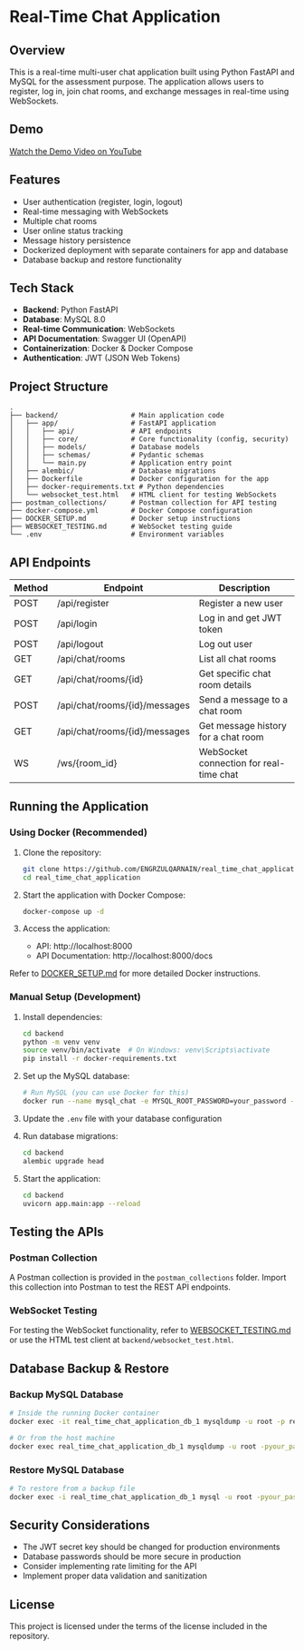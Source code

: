 # Real-Time Chat Application

## Overview

This is a real-time multi-user chat application built using Python FastAPI and MySQL for the assessment purpose. The application allows users to register, log in, join chat rooms, and exchange messages in real-time using WebSockets.

## Demo

[Watch the Demo Video on YouTube](https://youtu.be/WQMTb10nnHI)

## Features

- User authentication (register, login, logout)
- Real-time messaging with WebSockets
- Multiple chat rooms
- User online status tracking
- Message history persistence
- Dockerized deployment with separate containers for app and database
- Database backup and restore functionality

## Tech Stack

- **Backend**: Python FastAPI
- **Database**: MySQL 8.0
- **Real-time Communication**: WebSockets
- **API Documentation**: Swagger UI (OpenAPI)
- **Containerization**: Docker & Docker Compose
- **Authentication**: JWT (JSON Web Tokens)

## Project Structure

```
.
├── backend/                  # Main application code
│   ├── app/                  # FastAPI application
│   │   ├── api/              # API endpoints
│   │   ├── core/             # Core functionality (config, security)
│   │   ├── models/           # Database models
│   │   ├── schemas/          # Pydantic schemas
│   │   └── main.py           # Application entry point
│   ├── alembic/              # Database migrations
│   ├── Dockerfile            # Docker configuration for the app
│   ├── docker-requirements.txt # Python dependencies
│   └── websocket_test.html   # HTML client for testing WebSockets
├── postman_collections/      # Postman collection for API testing
├── docker-compose.yml        # Docker Compose configuration
├── DOCKER_SETUP.md           # Docker setup instructions
├── WEBSOCKET_TESTING.md      # WebSocket testing guide
└── .env                      # Environment variables
```

## API Endpoints

| Method | Endpoint                      | Description                             |
| ------ | ----------------------------- | --------------------------------------- |
| POST   | /api/register                 | Register a new user                     |
| POST   | /api/login                    | Log in and get JWT token                |
| POST   | /api/logout                   | Log out user                            |
| GET    | /api/chat/rooms               | List all chat rooms                     |
| GET    | /api/chat/rooms/{id}          | Get specific chat room details          |
| POST   | /api/chat/rooms/{id}/messages | Send a message to a chat room           |
| GET    | /api/chat/rooms/{id}/messages | Get message history for a chat room     |
| WS     | /ws/{room_id}                 | WebSocket connection for real-time chat |

## Running the Application

### Using Docker (Recommended)

1. Clone the repository:

   ```bash
   git clone https://github.com/ENGRZULQARNAIN/real_time_chat_application_with_fastapi_and_mysql.git
   cd real_time_chat_application
   ```

2. Start the application with Docker Compose:

   ```bash
   docker-compose up -d
   ```

3. Access the application:
   - API: http://localhost:8000
   - API Documentation: http://localhost:8000/docs

Refer to [DOCKER_SETUP.md](DOCKER_SETUP.md) for more detailed Docker instructions.

### Manual Setup (Development)

1. Install dependencies:

   ```bash
   cd backend
   python -m venv venv
   source venv/bin/activate  # On Windows: venv\Scripts\activate
   pip install -r docker-requirements.txt
   ```

2. Set up the MySQL database:

   ```bash
   # Run MySQL (you can use Docker for this)
   docker run --name mysql_chat -e MYSQL_ROOT_PASSWORD=your_password -e MYSQL_DATABASE=real_time_chat_db -p 3306:3306 -d mysql:8.0
   ```

3. Update the `.env` file with your database configuration

4. Run database migrations:

   ```bash
   cd backend
   alembic upgrade head
   ```

5. Start the application:
   ```bash
   cd backend
   uvicorn app.main:app --reload
   ```

## Testing the APIs

### Postman Collection

A Postman collection is provided in the `postman_collections` folder. Import this collection into Postman to test the REST API endpoints.

### WebSocket Testing

For testing the WebSocket functionality, refer to [WEBSOCKET_TESTING.md](WEBSOCKET_TESTING.md) or use the HTML test client at `backend/websocket_test.html`.

## Database Backup & Restore

### Backup MySQL Database

```bash
# Inside the running Docker container
docker exec -it real_time_chat_application_db_1 mysqldump -u root -p real_time_chat_db > backup.sql

# Or from the host machine
docker exec real_time_chat_application_db_1 mysqldump -u root -pyour_password real_time_chat_db > backup.sql
```

### Restore MySQL Database

```bash
# To restore from a backup file
docker exec -i real_time_chat_application_db_1 mysql -u root -pyour_password real_time_chat_db < backup.sql
```

## Security Considerations

- The JWT secret key should be changed for production environments
- Database passwords should be more secure in production
- Consider implementing rate limiting for the API
- Implement proper data validation and sanitization

## License

This project is licensed under the terms of the license included in the repository.
